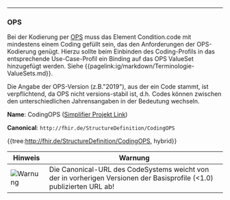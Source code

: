 ----
### OPS

Bei der Kodierung per [OPS](https://www.dimdi.de/dynamic/de/klassifikationen/ops/) muss das Element Condition.code mit mindestens einem Coding gefüllt sein, das den Anforderungen der OPS-Kodierung genügt. Hierzu sollte beim Einbinden des Coding-Profils in das entsprechende Use-Case-Profil ein Binding auf das OPS ValueSet hinzugefügt werden. Siehe {{pagelink:ig/markdown/Terminologie-ValueSets.md}}.

Die Angabe der OPS-Version (z.B."2019"), aus der ein Code stammt, ist verpflichtend, da OPS nicht versions-stabil ist, d.h. Codes können zwischen den unterschiedlichen Jahrensangaben in der Bedeutung wechseln.

**Name**: CodingOPS ([Simplifier Projekt Link](https://simplifier.net/resolve?canonical=http://fhir.de/StructureDefinition/CodingOPS&scope=de.basisprofil.r4@1.4.0))

**Canonical**: `http://fhir.de/StructureDefinition/CodingOPS`

{{tree:http://fhir.de/StructureDefinition/CodingOPS, hybrid}}

| Hinweis | Warnung |
|---------|---------------------|
|![Warnung](https://wiki.hl7.de/images/thumb/Attention_icon.svg/100px-Attention_icon.svg.png)| Die Canonical-URL des CodeSystems weicht von der in vorherigen Versionen der Basisprofile (<1.0) publizierten URL ab! |